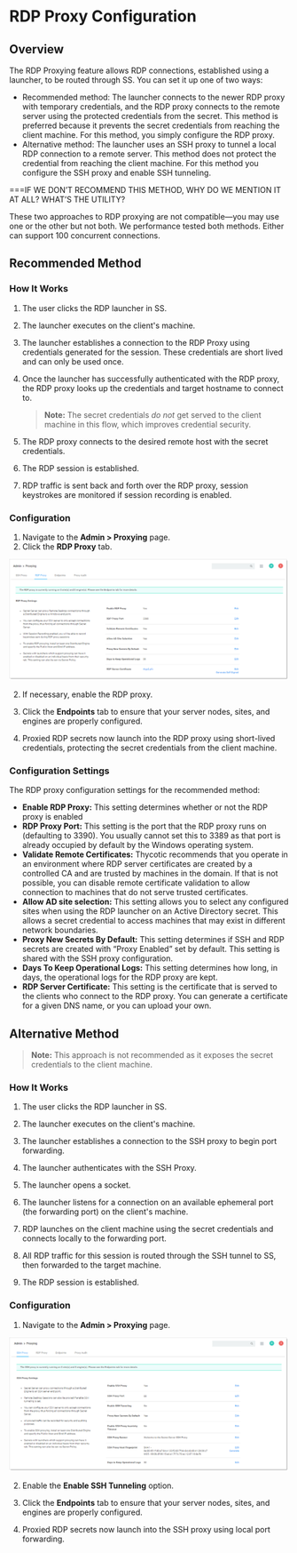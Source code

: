 [title]: # (RDP Proxy Configuration)
[tags]: # (RDP Proxy,Networking)
[priority]: #

# RDP Proxy Configuration

## Overview

The RDP Proxying feature allows RDP connections, established using a launcher, to be routed through SS. You can set it up one of two ways:

- Recommended method: The launcher connects to the newer RDP proxy with temporary credentials, and the RDP proxy connects to the remote server using the protected credentials from the secret. This method is preferred because it prevents the secret credentials from reaching the client machine. For this method, you simply configure the RDP proxy.
- Alternative method: The launcher uses an SSH proxy to tunnel a local RDP connection to a remote server. This method does not protect the credential from reaching the client machine. For this method you configure the SSH proxy and enable SSH tunneling. 

===IF WE DON’T RECOMMEND THIS METHOD, WHY DO WE MENTION IT AT ALL? WHAT’S THE UTILITY? 

These two approaches to RDP proxying are not compatible—you may use one or the other but not both. We performance tested both methods. Either can support 100 concurrent connections.

## Recommended Method 

### How It Works

1. The user clicks the RDP launcher in SS.

2. The launcher executes on the client's machine.

3. The launcher establishes a connection to the RDP Proxy using credentials generated for the session. These credentials are short lived and can only be used once.

4. Once the launcher has successfully authenticated with the RDP proxy, the RDP proxy looks up the credentials and target hostname to connect to. 

   > **Note:** The secret credentials *do not* get served to the client machine in this flow, which improves credential security.

5. The RDP proxy connects to the desired remote host with the secret credentials.

6. The RDP session is established.
6. RDP traffic is sent back and forth over the RDP proxy, session keystrokes are monitored if session recording is enabled.

### Configuration

1. Navigate to the **Admin \> Proxying** page.
1. Click the **RDP Proxy** tab.

![image-20200326102547130](images/image-20200326102547130.png)

2. If necessary, enable the RDP proxy.

3. Click the **Endpoints** tab to ensure that your server nodes, sites, and engines are properly configured.

4. Proxied RDP secrets now launch into the RDP proxy using short-lived credentials, protecting the secret credentials from the client machine.

### Configuration Settings 

The RDP proxy configuration settings for the recommended method:

- **Enable RDP Proxy:** This setting determines whether or not the RDP proxy is enabled
- **RDP Proxy Port:** This setting is the port that the RDP proxy runs on (defaulting to 3390). You usually cannot set this to 3389 as that port is already occupied by default by the Windows operating system.
- **Validate Remote Certificates:** Thycotic recommends that you operate in an environment where RDP server certificates are created by a controlled CA and are trusted by machines in the domain. If that is not possible, you can disable remote certificate validation to allow connection to machines that do not serve trusted certificates.
- **Allow AD site selection:** This setting allows you to select any configured sites when using the RDP launcher on an Active Directory secret. This allows a secret credential to access machines that may exist in different network boundaries.
- **Proxy New Secrets By Default:** This setting determines if SSH and RDP secrets are created with “Proxy Enabled” set by default. This setting is shared with the SSH proxy configuration.
- **Days To Keep Operational Logs:** This setting determines how long, in days, the operational logs for the RDP proxy are kept.
- **RDP Server Certificate:** This setting is the certificate that is served to the clients who connect to the RDP proxy. You can generate a certificate for a given DNS name, or you can upload your own.

## Alternative Method

> **Note:** This approach is not recommended as it exposes the secret credentials to the client machine.

### How It Works

1. The user clicks the RDP launcher in SS.

2. The launcher executes on the client's machine.

3. The launcher establishes a connection to the SSH proxy to begin port forwarding.
3. The launcher authenticates with the SSH Proxy.
3. The launcher opens a socket.
3. The launcher listens for a connection on an available ephemeral port (the forwarding port) on the client's machine.

5. RDP launches on the client machine using the secret credentials and connects locally to the forwarding port.

6. All RDP traffic for this session is routed through the SSH tunnel to SS, then forwarded to the target machine.

7. The RDP session is established.

### Configuration

1. Navigate to the **Admin \> Proxying** page.

![image-20200326111039717](images/image-20200326111039717.png)

2. Enable the **Enable SSH Tunneling** option.

3. Click the **Endpoints** tab to ensure that your server nodes, sites, and engines are properly configured. 

4. Proxied RDP secrets now launch into the SSH proxy using local port forwarding.


 
